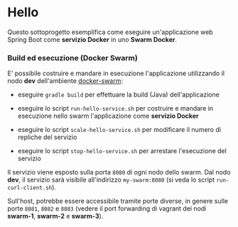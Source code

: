 # Hello

Questo sottoprogetto esemplifica come eseguire un'applicazione web Spring Boot 
come **servizio Docker** in uno **Swarm Docker**. 

### Build ed esecuzione (Docker Swarm)  

E' possibile costruire e mandare in esecuzione l'applicazione 
utilizzando il nodo **dev** 
dell'ambiente [docker-swarm](../../../environments/docker-swarm/): 

* eseguire `gradle build` per effettuare la build (Java) dell'applicazione  

* eseguire lo script `run-hello-service.sh` per costruire e mandare in esecuzione 
  nello swarm l'applicazione come **servizio Docker** 
 
* eseguire lo script `scale-hello-service.sh` per modificare il numero di repliche 
  del servizio 

* eseguire lo script `stop-hello-service.sh` per arrestare l'esecuzione del servizio 
  
Il servizio viene esposto sulla porta `8080` di ogni nodo dello swarm. 
Dal nodo **dev**, il servizio sarà visibile 
all'indirizzo `my-swarm:8080` 
(si veda lo script `run-curl-client.sh`). 

Sull'host, potrebbe essere accessibile tramite porte diverse, 
in genere sulle porte `8081`, `8082` e `8083` 
(vedere il port forwarding di vagrant dei nodi **swarm-1**, **swarm-2** e **swarm-3**). 

